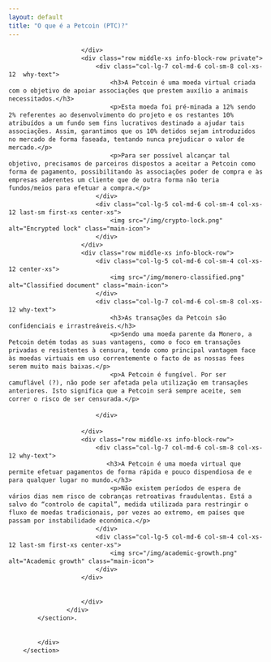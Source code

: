 ```yaml
---
layout: default
title: "O que é a Petcoin (PTC)?"
---
```


<div class="site-wrap">
    <section class="container">
            <div class="row">
                <section class="container about-monero full col-xs-12">
                    <div class="info-block">
                        <div class="row center-xs">
                           
                        </div>
                        <div class="row middle-xs info-block-row private">
                            <div class="col-lg-7 col-md-6 col-sm-8 col-xs-12  why-text">
                                <h3>A Petcoin é uma moeda virtual criada com o objetivo de apoiar associações que prestem auxílio a animais necessitados.</h3>
                                <p>Esta moeda foi pré-minada a 12% sendo 2% referentes ao desenvolvimento do projeto e os restantes 10% atribuídos a um fundo sem fins lucrativos destinado a ajudar tais associações. Assim, garantimos que os 10% detidos sejam introduzidos no mercado de forma faseada, tentando nunca prejudicar o valor de mercado.</p>
                                <p>Para ser possível alcançar tal objetivo, precisamos de parceiros dispostos a aceitar a Petcoin como forma de pagamento, possibilitando às associações poder de compra e às empresas aderentes um cliente que de outra forma não teria fundos/meios para efetuar a compra.</p>
                            </div>
                            <div class="col-lg-5 col-md-6 col-sm-4 col-xs-12 last-sm first-xs center-xs">
                                <img src="/img/crypto-lock.png" alt="Encrypted lock" class="main-icon">
                            </div>
                        </div>
                        <div class="row middle-xs info-block-row">
                            <div class="col-lg-5 col-md-6 col-sm-4 col-xs-12 center-xs">
                                <img src="/img/monero-classified.png" alt="Classified document" class="main-icon">
                            </div>
                            <div class="col-lg-7 col-md-6 col-sm-8 col-xs-12 why-text">
                                <h3>As transações da Petcoin são confidenciais e irrastreáveis.</h3>
                                <p>Sendo uma moeda parente da Monero, a Petcoin detém todas as suas vantagens, como o foco em transações privadas e resistentes à censura, tendo como principal vantagem face às moedas virtuais em uso correntemente o facto de as nossas fees serem muito mais baixas.</p>
								<p>A Petcoin é fungível. Por ser camuflável (?), não pode ser afetada pela utilização em transações anteriores. Isto significa que a Petcoin será sempre aceite, sem correr o risco de ser censurada.</p>
                               
                            </div>

                        </div>
                        <div class="row middle-xs info-block-row">
                            <div class="col-lg-7 col-md-6 col-sm-8 col-xs-12 why-text">
                               <h3>A Petcoin é uma moeda virtual que permite efetuar pagamentos de forma rápida e pouco dispendiosa de e para qualquer lugar no mundo.</h3>
                                <p>Não existem períodos de espera de vários dias nem risco de cobranças retroativas fraudulentas. Está a salvo do “controlo de capital”, medida utilizada para restringir o fluxo de moedas tradicionais, por vezes ao extremo, em países que passam por instabilidade económica.</p>
                            </div>
                            <div class="col-lg-5 col-md-6 col-sm-4 col-xs-12 last-sm first-xs center-xs">
                                <img src="/img/academic-growth.png" alt="Academic growth" class="main-icon">
                            </div>
                        </div>
                      

                        </div>
                    </div>
            </section>.


            </div>
        </section>
